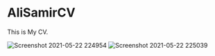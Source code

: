 # AliSamirCV
This is My CV.


![Screenshot 2021-05-22 224954](https://user-images.githubusercontent.com/62913154/119240500-2c4db500-bb50-11eb-9ab9-772053e774cc.jpg)
![Screenshot 2021-05-22 225039](https://user-images.githubusercontent.com/62913154/119240507-3079d280-bb50-11eb-96a4-09d78e8af671.jpg)
